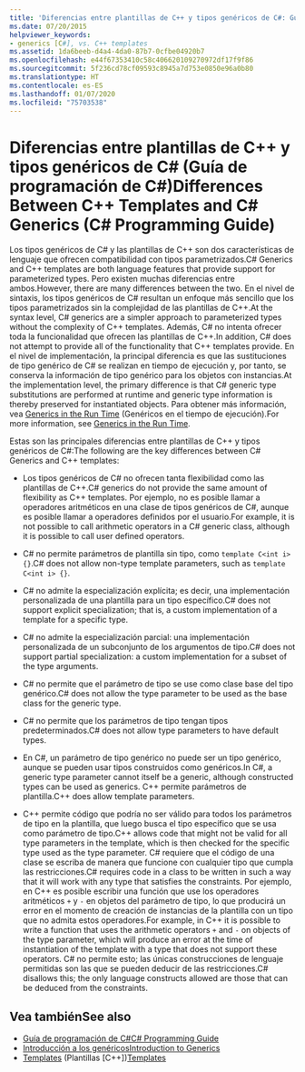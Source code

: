 ```yaml
---
title: 'Diferencias entre plantillas de C++ y tipos genéricos de C#: Guía de programación de C#'
ms.date: 07/20/2015
helpviewer_keywords:
- generics [C#], vs. C++ templates
ms.assetid: 1da6beeb-d4a4-4da0-87b7-0cfbe04920b7
ms.openlocfilehash: e44f67353410c58c406620109270972df17f9f86
ms.sourcegitcommit: 5f236cd78cf09593c8945a7d753e0850e96a0b80
ms.translationtype: HT
ms.contentlocale: es-ES
ms.lasthandoff: 01/07/2020
ms.locfileid: "75703538"
---
```

# <a name="differences-between-c-templates-and-c-generics-c-programming-guide"></a><span data-ttu-id="5dd5f-102">Diferencias entre plantillas de C++ y tipos genéricos de C# (Guía de programación de C#)</span><span class="sxs-lookup"><span data-stu-id="5dd5f-102">Differences Between C++ Templates and C# Generics (C# Programming Guide)</span></span>
<span data-ttu-id="5dd5f-103">Los tipos genéricos de C# y las plantillas de C++ son dos características de lenguaje que ofrecen compatibilidad con tipos parametrizados.</span><span class="sxs-lookup"><span data-stu-id="5dd5f-103">C# Generics and C++ templates are both language features that provide support for parameterized types.</span></span> <span data-ttu-id="5dd5f-104">Pero existen muchas diferencias entre ambos.</span><span class="sxs-lookup"><span data-stu-id="5dd5f-104">However, there are many differences between the two.</span></span> <span data-ttu-id="5dd5f-105">En el nivel de sintaxis, los tipos genéricos de C# resultan un enfoque más sencillo que los tipos parametrizados sin la complejidad de las plantillas de C++.</span><span class="sxs-lookup"><span data-stu-id="5dd5f-105">At the syntax level, C# generics are a simpler approach to parameterized types without the complexity of C++ templates.</span></span> <span data-ttu-id="5dd5f-106">Además, C# no intenta ofrecer toda la funcionalidad que ofrecen las plantillas de C++.</span><span class="sxs-lookup"><span data-stu-id="5dd5f-106">In addition, C# does not attempt to provide all of the functionality that C++ templates provide.</span></span> <span data-ttu-id="5dd5f-107">En el nivel de implementación, la principal diferencia es que las sustituciones de tipo genérico de C# se realizan en tiempo de ejecución y, por tanto, se conserva la información de tipo genérico para los objetos con instancias.</span><span class="sxs-lookup"><span data-stu-id="5dd5f-107">At the implementation level, the primary difference is that C# generic type substitutions are performed at runtime and generic type information is thereby preserved for instantiated objects.</span></span> <span data-ttu-id="5dd5f-108">Para obtener más información, vea [Generics in the Run Time](./generics-in-the-run-time.md) (Genéricos en el tiempo de ejecución).</span><span class="sxs-lookup"><span data-stu-id="5dd5f-108">For more information, see [Generics in the Run Time](./generics-in-the-run-time.md).</span></span>  
  
 <span data-ttu-id="5dd5f-109">Estas son las principales diferencias entre plantillas de C++ y tipos genéricos de C#:</span><span class="sxs-lookup"><span data-stu-id="5dd5f-109">The following are the key differences between C# Generics and C++ templates:</span></span>  
  
- <span data-ttu-id="5dd5f-110">Los tipos genéricos de C# no ofrecen tanta flexibilidad como las plantillas de C++.</span><span class="sxs-lookup"><span data-stu-id="5dd5f-110">C# generics do not provide the same amount of flexibility as C++ templates.</span></span> <span data-ttu-id="5dd5f-111">Por ejemplo, no es posible llamar a operadores aritméticos en una clase de tipos genéricos de C#, aunque es posible llamar a operadores definidos por el usuario.</span><span class="sxs-lookup"><span data-stu-id="5dd5f-111">For example, it is not possible to call arithmetic operators in a C# generic class, although it is possible to call user defined operators.</span></span>  
  
- <span data-ttu-id="5dd5f-112">C# no permite parámetros de plantilla sin tipo, como `template C<int i> {}`.</span><span class="sxs-lookup"><span data-stu-id="5dd5f-112">C# does not allow non-type template parameters, such as `template C<int i> {}`.</span></span>  
  
- <span data-ttu-id="5dd5f-113">C# no admite la especialización explícita; es decir, una implementación personalizada de una plantilla para un tipo específico.</span><span class="sxs-lookup"><span data-stu-id="5dd5f-113">C# does not support explicit specialization; that is, a custom implementation of a template for a specific type.</span></span>  
  
- <span data-ttu-id="5dd5f-114">C# no admite la especialización parcial: una implementación personalizada de un subconjunto de los argumentos de tipo.</span><span class="sxs-lookup"><span data-stu-id="5dd5f-114">C# does not support partial specialization: a custom implementation for a subset of the type arguments.</span></span>  
  
- <span data-ttu-id="5dd5f-115">C# no permite que el parámetro de tipo se use como clase base del tipo genérico.</span><span class="sxs-lookup"><span data-stu-id="5dd5f-115">C# does not allow the type parameter to be used as the base class for the generic type.</span></span>  
  
- <span data-ttu-id="5dd5f-116">C# no permite que los parámetros de tipo tengan tipos predeterminados.</span><span class="sxs-lookup"><span data-stu-id="5dd5f-116">C# does not allow type parameters to have default types.</span></span>  
  
- <span data-ttu-id="5dd5f-117">En C#, un parámetro de tipo genérico no puede ser un tipo genérico, aunque se pueden usar tipos construidos como genéricos.</span><span class="sxs-lookup"><span data-stu-id="5dd5f-117">In C#, a generic type parameter cannot itself be a generic, although constructed types can be used as generics.</span></span> <span data-ttu-id="5dd5f-118">C++ permite parámetros de plantilla.</span><span class="sxs-lookup"><span data-stu-id="5dd5f-118">C++ does allow template parameters.</span></span>  
  
- <span data-ttu-id="5dd5f-119">C++ permite código que podría no ser válido para todos los parámetros de tipo en la plantilla, que luego busca el tipo específico que se usa como parámetro de tipo.</span><span class="sxs-lookup"><span data-stu-id="5dd5f-119">C++ allows code that might not be valid for all type parameters in the template, which is then checked for the specific type used as the type parameter.</span></span> <span data-ttu-id="5dd5f-120">C# requiere que el código de una clase se escriba de manera que funcione con cualquier tipo que cumpla las restricciones.</span><span class="sxs-lookup"><span data-stu-id="5dd5f-120">C# requires code in a class to be written in such a way that it will work with any type that satisfies the constraints.</span></span> <span data-ttu-id="5dd5f-121">Por ejemplo, en C++ es posible escribir una función que use los operadores aritméticos `+` y `-` en objetos del parámetro de tipo, lo que producirá un error en el momento de creación de instancias de la plantilla con un tipo que no admita estos operadores.</span><span class="sxs-lookup"><span data-stu-id="5dd5f-121">For example, in C++ it is possible to write a function that uses the arithmetic operators `+` and `-` on objects of the type parameter, which will produce an error at the time of instantiation of the template with a type that does not support these operators.</span></span> <span data-ttu-id="5dd5f-122">C# no permite esto; las únicas construcciones de lenguaje permitidas son las que se pueden deducir de las restricciones.</span><span class="sxs-lookup"><span data-stu-id="5dd5f-122">C# disallows this; the only language constructs allowed are those that can be deduced from the constraints.</span></span>  
  
## <a name="see-also"></a><span data-ttu-id="5dd5f-123">Vea también</span><span class="sxs-lookup"><span data-stu-id="5dd5f-123">See also</span></span>

- [<span data-ttu-id="5dd5f-124">Guía de programación de C#</span><span class="sxs-lookup"><span data-stu-id="5dd5f-124">C# Programming Guide</span></span>](../index.md)
- [<span data-ttu-id="5dd5f-125">Introducción a los genéricos</span><span class="sxs-lookup"><span data-stu-id="5dd5f-125">Introduction to Generics</span></span>](./index.md)
- <span data-ttu-id="5dd5f-126">[Templates](/cpp/cpp/templates-cpp) (Plantillas [C++])</span><span class="sxs-lookup"><span data-stu-id="5dd5f-126">[Templates](/cpp/cpp/templates-cpp)</span></span>
